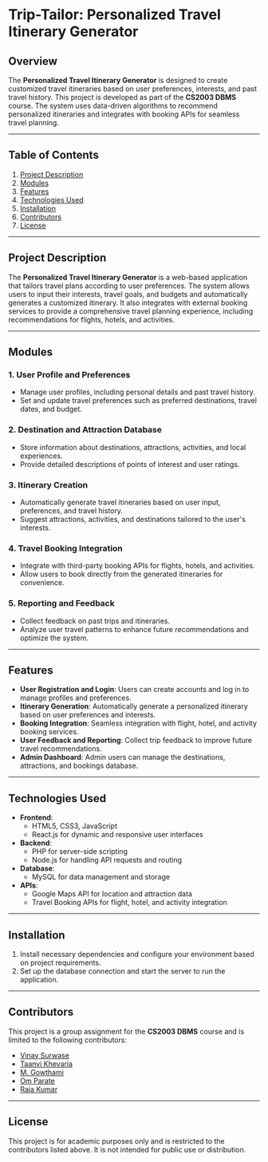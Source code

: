 # Trip-Tailor: Personalized Travel Itinerary Generator

## Overview
The **Personalized Travel Itinerary Generator** is designed to create customized travel itineraries based on user preferences, interests, and past travel history. This project is developed as part of the **CS2003 DBMS** course. The system uses data-driven algorithms to recommend personalized itineraries and integrates with booking APIs for seamless travel planning.

---

## Table of Contents
1. [Project Description](#project-description)
2. [Modules](#modules)
3. [Features](#features)
4. [Technologies Used](#technologies-used)
5. [Installation](#installation)
6. [Contributors](#contributors)
7. [License](#license)

---

## Project Description
The **Personalized Travel Itinerary Generator** is a web-based application that tailors travel plans according to user preferences. The system allows users to input their interests, travel goals, and budgets and automatically generates a customized itinerary. It also integrates with external booking services to provide a comprehensive travel planning experience, including recommendations for flights, hotels, and activities.

---

## Modules

### 1. **User Profile and Preferences**
- Manage user profiles, including personal details and past travel history.
- Set and update travel preferences such as preferred destinations, travel dates, and budget.
  
### 2. **Destination and Attraction Database**
- Store information about destinations, attractions, activities, and local experiences.
- Provide detailed descriptions of points of interest and user ratings.

### 3. **Itinerary Creation**
- Automatically generate travel itineraries based on user input, preferences, and travel history.
- Suggest attractions, activities, and destinations tailored to the user's interests.

### 4. **Travel Booking Integration**
- Integrate with third-party booking APIs for flights, hotels, and activities.
- Allow users to book directly from the generated itineraries for convenience.

### 5. **Reporting and Feedback**
- Collect feedback on past trips and itineraries.
- Analyze user travel patterns to enhance future recommendations and optimize the system.

---

## Features
- **User Registration and Login**: Users can create accounts and log in to manage profiles and preferences.
- **Itinerary Generation**: Automatically generate a personalized itinerary based on user preferences and interests.
- **Booking Integration**: Seamless integration with flight, hotel, and activity booking services.
- **User Feedback and Reporting**: Collect trip feedback to improve future travel recommendations.
- **Admin Dashboard**: Admin users can manage the destinations, attractions, and bookings database.

---

## Technologies Used
- **Frontend**:
  - HTML5, CSS3, JavaScript
  - React.js for dynamic and responsive user interfaces
- **Backend**:
  - PHP for server-side scripting
  - Node.js for handling API requests and routing
- **Database**:
  - MySQL for data management and storage
- **APIs**:
  - Google Maps API for location and attraction data
  - Travel Booking APIs for flight, hotel, and activity integration

---

## Installation
1. Install necessary dependencies and configure your environment based on project requirements.
2. Set up the database connection and start the server to run the application.

---

## Contributors
This project is a group assignment for the **CS2003 DBMS** course and is limited to the following contributors:
- [Vinay Surwase](https://github.com/VinaySurwase)
- [Taanvi Khevaria](https://github.com/taanvi2205)
- [M. Gowthami](https://github.com/Gowwwthami)
- [Om Parate](https://github.com/omparate7)
- [Raja Kumar](https://github.com/raja5583)

---

## License
This project is for academic purposes only and is restricted to the contributors listed above. It is not intended for public use or distribution.

